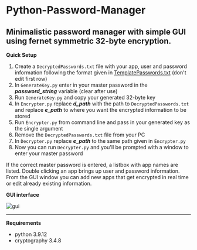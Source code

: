 # Python-Password-Manager

## Minimalistic password manager with simple GUI using fernet symmetric 32-byte encryption.

**Quick Setup**

1. Create a `DecryptedPasswords.txt` file with your app, user and password information following the format given in [TemplatePasswords.txt](https://github.com/Darakhsh1999/Python-Password-Manager/blob/main/TemplatePasswords.txt) (don't edit first row)
2. In `GenerateKey.py` enter in your master password in the ***password_string*** variable (clear after use)
3. Run `GenerateKey.py` and copy your generated 32-byte key
4. In `Encrypter.py` replace  ***d_path*** with the path to `DecryptedPasswords.txt` and replace ***e_path*** to where you want the encrypted information to be stored
5. Run `Encrypter.py` from command line and pass in your generated key as the single argument
6. Remove the `DecryptedPasswords.txt` file from your PC
7. In `Decrypter.py` replace ***e_path*** to the same path given in `Encrypter.py`
8. Now you can run `Decrypter.py` and you'll be prompted with a window to enter your master password 

If the correct master password is entered, a listbox with app names are listed. Double clicking an app brings up user and password information. From the GUI window you can add new apps that get encrypted in real time or edit already existing information.  

**GUI interface**

![gui](https://i.imgur.com/41Heyqu.png)

---

**Requirements**

- python 3.9.12
- cryptography 3.4.8 
